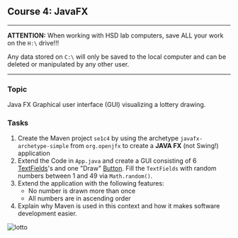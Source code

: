 ## Course 4: JavaFX
______

**ATTENTION:** When working with HSD lab computers, save ALL your work on the `H:\` drive!!!

Any data stored on `C:\` will only be saved to the local computer and can be deleted or manipulated by any other user. 
______

### Topic

Java FX Graphical user interface (GUI) visualizing a lottery drawing.

### Tasks

1. Create the Maven project ```se1c4``` by using the archetype `javafx-archetype-simple` from `org.openjfx` to create a **JAVA FX** (not Swing!) application
2. Extend the Code in `App.java` and create a GUI consisting of 6 [TextFields](https://openjfx.io/javadoc/17/javafx.controls/javafx/scene/control/TextField.html)'s and one "Draw" [Button](https://openjfx.io/javadoc/17/javafx.controls/javafx/scene/control/Button.htmll). Fill the `TextFields` with random numbers between 1 and 49 via ```Math.random()```.
3. Extend the application with the following features:
    - No number is drawn more than once
    - All numbers are in ascending order
4. Explain why Maven is used in this context and how it makes software development easier.

![lotto](../images/21_lotto.png)
